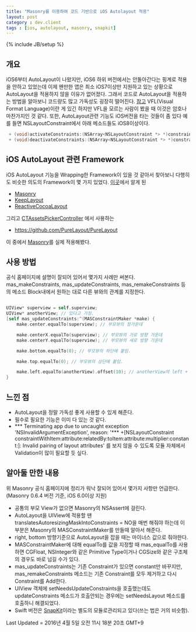 ```yaml
---
title: "Masonry를 이용하여 코드 기반으로 iOS Autolayout 적용"
layout: post
category : dev.client
tags : [ios, autolayout, masonry, snapkit]
---
```

{% include JB/setup %}

개요
----

iOS6부터 AutoLayout이 나왔지만, iOS6 하위 버전에서는 안돌아간다는 핑계로 적용을 안하고 있었는데 이제 왠만한 앱은 최소 iOS7이상만 지원하고 있는 상황으로 AutoLayout을 적용하지 않을 이유가 없어졌다.
그래서 코드로 AutoLayout을 적용하는 방법을 알아보니 코드량도 많고 가독성도 굉장히 떨어진다.
 [참고](https://developer.apple.com/library/ios/documentation/UserExperience/Conceptual/AutolayoutPG/ProgrammaticallyCreatingConstraints.html)
VFL(Visual Format Language)이란 게 있긴 하지만 VFL을 모르는 사람이 봤을 때 이것은 암호나 마찬가지인 것 같다.
또한, AutoLayout관련 기능도 iOS버전을 타는 것들이 좀 있다
예를 들면 NSLayoutConstraint에서 아래 메소드들도 iOS8이상이다.

```objectivec
 + (void)activateConstraints:(NSArray<NSLayoutConstraint *> *)constraints NS_AVAILABLE(10_10, 8_0);
 + (void)deactivateConstraints:(NSArray<NSLayoutConstraint *> *)constraints NS_AVAILABLE(10_10, 8_0);
```

iOS AutoLayout 관련 Framework
--------------------------------

iOS AutoLayout 기능을 Wrapping한 Framework이 있을 것 같아서 찾아보니
다행히도 비슷한 의도의 Framework이 몇 가지 있었다.
[이곳](http://www.letmecompile.com/advanced-auto-layout/)에서 알게 된
 - [Masonry](https://github.com/Masonry/Masonry)
 - [KeepLayout](https://github.com/iMartinKiss/KeepLayout)
 - [ReactiveCocoaLayout](https://github.com/ReactiveCocoa/ReactiveCocoaLayout)

그리고 [CTAssetsPickerController](https://github.com/chiunam/CTAssetsPickerController) 에서 사용하는
- https://github.com/PureLayout/PureLayout

이 중에서 [Masonry](https://github.com/Masonry/Masonry)를 실제 적용해봤다.

사용 방법
---------
공식 홈페이지에 설명이 잘되어 있어서 몇가지 사례만 써본다.
mas_makeConstraints, mas_updateConstraints, mas_remakeConstraints 등의 메소드 Block내에서 원하는 대로 다른 뷰와의 관계를 지정한다.

```objectivec

UIView* superview = self.superview;
UIView* anotherView; // 있다고 가정.
[self mas_updateConstraints:^(MASConstraintMaker *make) {
	make.center.equalTo(superview); // 부모뷰의 정가운데

	make.centerX.equalTo(superview); // 부모뷰의 가로 방향 가운데
	make.centerY.equalTo(superview); // 부모뷰의 세로 방향 가운데		

	make.bottom.equalTo(0); // 부모뷰의 하단에 붙임.

	make.top.equalTo(0); // 부모뷰의 상단에 붙임.

	make.left.equalTo(anotherView).offset(10); // anotherView의 left + 10
}
```

느낀 점
-------
- AutoLayout을 정말 가독성 좋게 사용할 수 있게 해준다.
- 필수로 필요한 기능은 이미 다 있는 것 같다.
- *** Terminating app due to uncaught exception 'NSInvalidArgumentException', reason: '*** +[NSLayoutConstraint constraintWithItem:attribute:relatedBy:toItem:attribute:multiplier:constant:]: Invalid pairing of layout attributes' 를 보지 않을 수 있도록 모듈 자체에서 Validation이 많이 필요할 듯 싶다.

알아둘 만한 내용
----------------

위 Masonry 공식 홈페이지에 정리가 워낙 잘되어 있어서 몇가지 사항만 언급한다.
(Masonry 0.6.4 버전 기준, iOS 6.0이상 지원)

- 공통의 부모 View가 없으면 Masonry의 NSAssert에 걸린다.
- AutoLayout을 UIView에 적용할 땐 translatesAutoresizingMaskIntoConstraints = NO을 매번 해줘야 하는데 이 부분은 Masonry의 MASConstraintMaker를 만들때 알아서 해준다.
- right, bottom 방향기준으로 AutoLayout을 잡을 때는 마이너스 값으로 줘야한다.
- MASConstraintMaker에 대해 equalTo를 값을 지정할 때 mas_equalTo를 사용하면 CGFloat, NSInteger와 같은 Primitive Type이거나 CGSize와 같은 구조체의 경우도 바로 넘길 수가 있다.
- mas_updateConstraints는 기존 Constraint가 있으면 constant만 바꾸지만,  mas_remakeConstraints 메소드는 기존 Constraint를 모두 제거하고 다시 Constraint를 Add한다.
- UIView 객체에 setNeedsUpdateConstraints을 호출했는데도 updateConstraints 메소드가 호출안되는 경우에는 setNeedsLayout 메소드를 호출하니 해결되었다.
- Swift 버전은 [SnapKit](https://github.com/SnapKit/SnapKit)이라는 별도의 모듈로관리되고 있다(쓰는 법은 거의 비슷함).

Last Updated = 2016년 4월 5일 오전 11시 18분 20초 GMT+9
